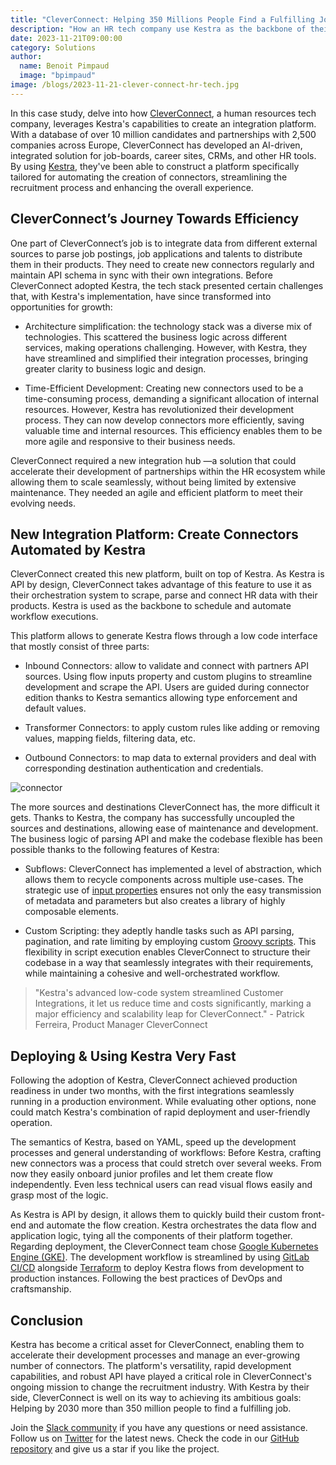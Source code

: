 ```yaml
---
title: "CleverConnect: Helping 350 Millions People Find a Fulfilling Job with Kestra by 2030"
description: "How an HR tech company use Kestra as the backbone of their platform"
date: 2023-11-21T09:00:00
category: Solutions
author:
  name: Benoit Pimpaud
  image: "bpimpaud"
image: /blogs/2023-11-21-clever-connect-hr-tech.jpg
---
```


In this case study, delve into how [CleverConnect](https://cleverconnect.com/), a human resources tech company, leverages Kestra's capabilities to create an integration platform. With a database of over 10 million candidates and partnerships with 2,500 companies across Europe, CleverConnect has developed an AI-driven, integrated solution for job-boards, career sites, CRMs, and other HR tools. 
By using [Kestra](https://github.com/kestra-io/kestra), they've been able to construct a platform specifically tailored for automating the creation of connectors, streamlining the recruitment process and enhancing the overall experience.

## CleverConnect’s Journey Towards Efficiency

One part of CleverConnect’s job is to integrate data from different external sources to parse job postings, job applications and talents to distribute them in their products. They need to create new connectors regularly and maintain API schema in sync with their own integrations.
Before CleverConnect adopted Kestra, the tech stack presented certain challenges that, with Kestra's implementation, have since transformed into opportunities for growth:

* Architecture simplification: the technology stack was a diverse mix of technologies. This scattered the business logic across different services, making operations challenging. However, with Kestra, they have streamlined and simplified their integration processes, bringing greater clarity to business logic and design.

* Time-Efficient Development: Creating new connectors used to be a time-consuming process, demanding a significant allocation of internal resources. However, Kestra has revolutionized their development process. They can now develop connectors more efficiently, saving valuable time and internal resources. This efficiency enables them to be more agile and responsive to their business needs.

CleverConnect required a new integration hub —a solution that could accelerate their development of partnerships within the HR ecosystem while allowing them to scale seamlessly, without being limited by extensive maintenance. They needed an agile and efficient platform to meet their evolving needs.


## New Integration Platform: Create Connectors Automated by Kestra

CleverConnect created this new platform, built on top of Kestra. As Kestra is API by design, CleverConnect takes advantage of this feature to use it as their orchestration system to scrape, parse and connect HR data with their products. Kestra is used as the backbone to schedule and automate workflow executions.

This platform allows to generate Kestra flows through a low code interface that mostly consist of three parts:

* Inbound Connectors: allow to validate and connect with partners API sources. Using flow inputs property and custom plugins to streamline development and scrape the API. Users are guided during connector edition thanks to Kestra semantics allowing type enforcement and default values.

* Transformer Connectors: to apply custom rules like adding or removing values, mapping fields, filtering data, etc.

* Outbound Connectors: to map data to external providers and deal with corresponding destination authentication and credentials.


![connector](/blogs/2023-11-21-clever-connect-hr-tech/cleverconnect-connectors.png)

The more sources and destinations CleverConnect has, the more difficult it gets. Thanks to Kestra, the company has successfully uncoupled the sources and destinations, allowing ease of maintenance and development. The business logic of parsing API and make the codebase flexible has been possible thanks to the following features of Kestra:

* Subflows: CleverConnect has implemented a level of abstraction, which allows them to recycle components across multiple use-cases. The strategic use of [input properties](../docs/developer-guide/inputs) ensures not only the easy transmission of metadata and parameters but also creates a library of highly composable elements.

* Custom Scripting: they adeptly handle tasks such as API parsing, pagination, and rate limiting by employing custom [Groovy scripts](https://kestra.io/plugins/plugin-script-groovy). This flexibility in script execution enables CleverConnect to structure their codebase in a way that seamlessly integrates with their requirements, while maintaining a cohesive and well-orchestrated workflow.


> "Kestra's advanced low-code system streamlined Customer Integrations, it let us reduce time and costs significantly, marking a major efficiency and scalability leap for CleverConnect." - Patrick Ferreira, Product Manager CleverConnect


## Deploying & Using Kestra Very Fast

Following the adoption of Kestra, CleverConnect achieved production readiness in under two months, with the first integrations seamlessly running in a production environment. While evaluating other options, none could match Kestra's combination of rapid deployment and user-friendly operation.

The semantics of Kestra, based on YAML, speed up the development processes and general understanding of workflows:
Before Kestra, crafting new connectors was a process that could stretch over several weeks. From now they easily onboard junior profiles and let them create flow independently.
Even less technical users can read visual flows easily and grasp most of the logic.

As Kestra is API by design, it allows them to quickly build their custom front-end and automate the flow creation. Kestra orchestrates the data flow and application logic, tying all the components of their platform together.
Regarding deployment, the CleverConnect team chose [Google Kubernetes Engine (GKE)](https://cloud.google.com/kubernetes-engine). 
The development workflow is streamlined by using [GitLab CI/CD](../docs/developer-guide/cicd/gitlab) alongside [Terraform](../docs/developer-guide/cicd#deploy-flows-from-terraform) to deploy Kestra flows from development to production instances. Following the best practices of DevOps and craftsmanship.

## Conclusion

Kestra has become a critical asset for CleverConnect, enabling them to accelerate their development processes and manage an ever-growing number of connectors. The platform's versatility, rapid development capabilities, and robust API have played a critical role in CleverConnect's ongoing mission to change the recruitment industry. With Kestra by their side, CleverConnect is well on its way to achieving its ambitious goals: Helping by 2030 more than 350 million people to find a fulfilling job.

Join the [Slack community](https://kestra.io/slack) if you have any questions or need assistance. Follow us on [Twitter](https://twitter.com/kestra_io) for the latest news. Check the code in our [GitHub repository](https://github.com/kestra-io/kestra) and give us a star if you like the project.
